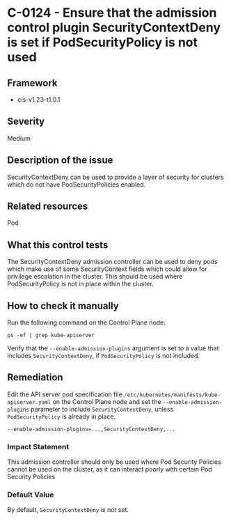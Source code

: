 # C-0124 - Ensure that the admission control plugin SecurityContextDeny is set if PodSecurityPolicy is not used

## Framework
* cis-v1.23-t1.0.1
 
## Severity
Medium

## Description of the issue
SecurityContextDeny can be used to provide a layer of security for clusters which do not have PodSecurityPolicies enabled.
 
## Related resources
Pod
 
## What this control tests 
The SecurityContextDeny admission controller can be used to deny pods which make use of some SecurityContext fields which could allow for privilege escalation in the cluster. This should be used where PodSecurityPolicy is not in place within the cluster.
 
## How to check it manually 
Run the following command on the Control Plane node:

 
```
ps -ef | grep kube-apiserver

```
 Verify that the `--enable-admission-plugins` argument is set to a value that includes `SecurityContextDeny`, if `PodSecurityPolicy` is not included.
 
## Remediation
Edit the API server pod specification file `/etc/kubernetes/manifests/kube-apiserver.yaml` on the Control Plane node and set the `--enable-admission-plugins` parameter to include `SecurityContextDeny`, unless `PodSecurityPolicy` is already in place.

 
```
--enable-admission-plugins=...,SecurityContextDeny,...

```
 
### Impact Statement
This admission controller should only be used where Pod Security Policies cannot be used on the cluster, as it can interact poorly with certain Pod Security Policies
 
### Default Value
By default, `SecurityContextDeny` is not set.
 

